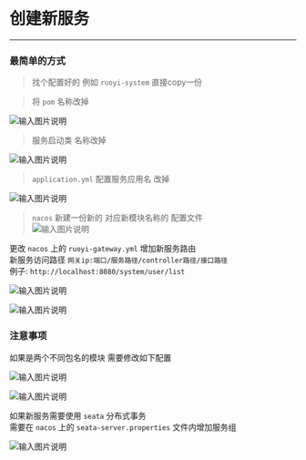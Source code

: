 # 创建新服务
- - -
### 最简单的方式
> 找个配置好的 例如 `ruoyi-system` 直接copy一份

> 将 `pom` 名称改掉<br>

![输入图片说明](https://foruda.gitee.com/images/1678980168782983123/c717e9ba_1766278.png "屏幕截图")

> 服务启动类 名称改掉<br>

![输入图片说明](https://foruda.gitee.com/images/1678980179829877203/f89d5c18_1766278.png "屏幕截图")

> `application.yml` 配置服务应用名 改掉<br>

![输入图片说明](https://foruda.gitee.com/images/1678980184047648028/e4c6c6cc_1766278.png "屏幕截图")

> `nacos` 新建一份新的 对应新模块名称的 配置文件<br>
![输入图片说明](https://foruda.gitee.com/images/1678980188806372269/cfd9731a_1766278.png "屏幕截图")

更改 `nacos` 上的 `ruoyi-gateway.yml` 增加新服务路由<br>
新服务访问路径 `网关ip:端口/服务路径/controller路径/接口路径`<br>
例子: `http://localhost:8080/system/user/list` <br>

![输入图片说明](https://foruda.gitee.com/images/1666861595048863422/9e9755b3_1766278.png "屏幕截图")

![输入图片说明](https://foruda.gitee.com/images/1666861629037264535/bdfd5484_1766278.png "屏幕截图")

### 注意事项
如果是两个不同包名的模块 需要修改如下配置

![输入图片说明](https://foruda.gitee.com/images/1719813861680271619/82435586_1766278.png "屏幕截图")

![输入图片说明](https://foruda.gitee.com/images/1692006501957936219/059f8526_1766278.png "屏幕截图")

如果新服务需要使用 `seata` 分布式事务<br>
需要在 `nacos` 上的 `seata-server.properties` 文件内增加服务组

![输入图片说明](https://foruda.gitee.com/images/1692006825427360840/5b9e410c_1766278.png "屏幕截图")